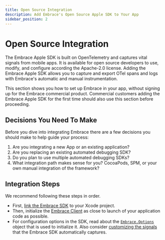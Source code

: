 ```yaml
---
title: Open Source Integration
description: Add Embrace's Open Source Apple SDK to Your App
sidebar_position: 2
---
```


# Open Source Integration

The Embrace Apple SDK is built on OpenTelemetry and captures vital signals from mobile apps. It is available for open source developers to use, modify, and configure according the Apache-2.0 license. Adding the Embrace Apple SDK allows you to capture and export OTel spans and logs with Embrace's automatic and manual instrumentation.

This section shows you how to set up Embrace in your app, without signing up for the Embrace commercial product. Commercial customers adding the Embrace Apple SDK for the first time should also use this section before proceeding.

## Decisions You Need To Make

Before you dive into integrating Embrace there are a few decisions you should make to help guide your process:

1. Are you integrating a new App or an existing application?
1. Are you replacing an existing automated debugging SDK?
1. Do you plan to use multiple automated debugging SDKs?
1. What integration path makes sense for you?  CocoaPods, SPM, or your own manual integration of the framework?

## Integration Steps

We recommend following these steps in order.

- First, [link the Embrace SDK](/ios//open-source/integration/linking-embrace.md) to your Xcode project.
- Then, initialize the [Embrace Client](/ios/open-source/integration/embrace-client.md) as close to launch of your application code as possible. 
- For configuration options in the SDK, read about the [`Embrace.Options`](/ios/open-source/integration/embrace-options.md) object that is used to initialize it. Also consider [customizing the signals](/ios/open-source/integration/customizing-signals.md) that the Embrace SDK automatically captures.
